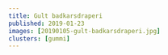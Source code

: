 ```yaml
---
title: Gult badkarsdraperi
published: 2019-01-23
images: [20190105-gult-badkarsdraperi.jpg]
clusters: [gummi]
---
```

